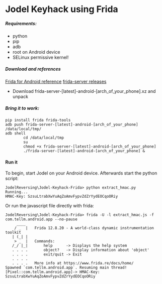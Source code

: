 # Jodel Keyhack using Frida

##### Requirements: 

- python
- pip
- adb
- root on Android device
- SELinux permissive kernel!

##### Download and references
[Frida for Android reference](https://www.frida.re/docs/android/)
[frida-server releases](https://github.com/frida/frida/releases)
- Download frida-server-[latest]-android-[arch_of_your_phone].xz and unpack

##### Bring it to work:
```
pip install frida frida-tools
adb push frida-server-[latest]-android-[arch_of_your_phone] /data/local/tmp/ 
adb shell
        cd /data/local/tmp
        su
        chmod +x frida-server-[latest]-android-[arch_of_your_phone]
        ./frida-server-[latest]-android-[arch_of_your_phone] &  

```

#### Run it
To begin, start Jodel on your Android device. Afterwards start the python script:

```
JodelReversing\Jodel-Keyhack-Frida> python extract_hmac.py
Running...
HMAC-Key: SzsuLtrabXwYuAqZoAmvFypvZdZrYydEOCqoORiy
```

Or run the javascript file directly with frida:

```
JodelReversing\Jodel-Keyhack-Frida> frida -U -l extract_hmac.js -f com.tellm.android.app --no-pause
     ____
    / _  |   Frida 12.8.20 - A world-class dynamic instrumentation toolkit
   | (_| |
    > _  |   Commands:
   /_/ |_|       help      -> Displays the help system
   . . . .       object?   -> Display information about 'object'
   . . . .       exit/quit -> Exit
   . . . .
   . . . .   More info at https://www.frida.re/docs/home/
Spawned `com.tellm.android.app`. Resuming main thread!
[Pixel::com.tellm.android.app]-> HMAC-Key: SzsuLtrabXwYuAqZoAmvFypvZdZrYydEOCqoORiy
```

